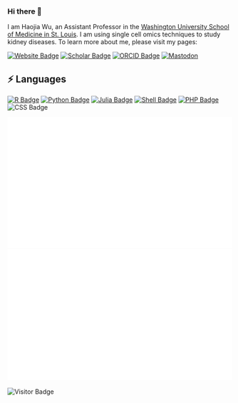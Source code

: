 ### Hi there 👋

I am Haojia Wu, an Assistant Professor in the [Washington University School of Medicine in St. Louis](https://medicine.wustl.edu). I am using single cell omics techniques to study kidney diseases. To learn more about me, please visit my pages:

[![Website Badge](https://img.shields.io/badge/website-f00008?style=for-the-badge&logo=About.me&logoColor=white)](https://www.haojia-wu.com)
[![Scholar Badge](https://t.co/RV6FlL8rKZ)](https://scholar.google.com/citations?user=8yG1PbkAAAAJ&hl=en)
[![ORCID Badge](https://img.shields.io/badge/orcid-A6CE39?style=for-the-badge&logo=orcid&logoColor=white)](https://orcid.org/0000-0002-7866-2544)
[![Mastodon](https://img.shields.io/badge/-MASTODON-7176ff?style=for-the-badge&logo=mastodon&logoColor=white)](https://mastodon.haojia-wu.com/@haojiawu)

## ⚡ Languages

[![R Badge](https://img.shields.io/badge/R-4567ff?style=for-the-badge&logo=r&logoColor=white)](https://cran.r-project.org)
[![Python Badge](https://img.shields.io/badge/Python-cdfcb6?style=for-the-badge&logo=python&logoColor=blue)](https://www.python.org)
[![Julia Badge](https://img.shields.io/badge/Julia-9558B2?style=for-the-badge&logo=julia&logoColor=white)](https://julialang.org)
[![Shell Badge](https://img.shields.io/badge/Shell_Script-121011?style=for-the-badge&logo=gnu-bash&logoColor=white)](https://www.gnu.org/software/bash/)
[![PHP Badge](https://img.shields.io/badge/PHP-ff9a03?style=for-the-badge&logo=php&logoColor=white)](https://www.php.net)
![CSS Badge](https://img.shields.io/badge/CSS3-e90cf5?style=for-the-badge&logo=css3&logoColor=white)

![](https://github.com/HaojiaWu/git-stats/blob/master/generated/overview.svg)
![](https://github.com/HaojiaWu/git-stats/blob/master/generated/languages.svg)

![Visitor Badge](https://visitor-badge.laobi.icu/badge?page_id=HaojiaWu.HaojiaWu)
